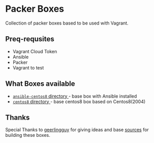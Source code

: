 # Packer Boxes

Collection of packer boxes based to be used with Vagrant. 

## Preq-requsites

 - Vagrant Cloud Token
 - Ansible
 - Packer 
 - Vagrant to test

## What Boxes available

- [`ansible-centos8` directory ](./ansible-centos8) - base box with Ansible installed
- [`centos8` directory ](./centos8) - base centos8 box based on Centos8(2004)

## Thanks
Special Thanks to [geerlingguy](https://github.com/geerlingguy/packer-boxes/commits?author=geerlingguy) for giving ideas and base [sources](https://github.com/geerlingguy/packer-boxes) for building these boxes.